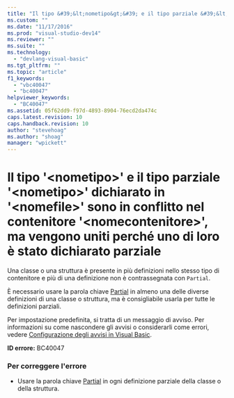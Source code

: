 ```yaml
---
title: "Il tipo &#39;&lt;nometipo&gt;&#39; e il tipo parziale &#39;&lt;nometipo&gt;&#39; dichiarato in &#39;&lt;nomefile&gt;&#39; sono in conflitto nel contenitore &#39;&lt;nomecontenitore&gt;&#39;, ma vengono uniti perch&#233; uno di loro &#232; stato dichiarato parziale | Microsoft Docs"
ms.custom: ""
ms.date: "11/17/2016"
ms.prod: "visual-studio-dev14"
ms.reviewer: ""
ms.suite: ""
ms.technology: 
  - "devlang-visual-basic"
ms.tgt_pltfrm: ""
ms.topic: "article"
f1_keywords: 
  - "vbc40047"
  - "bc40047"
helpviewer_keywords: 
  - "BC40047"
ms.assetid: 05f62dd9-f97d-4893-8904-76ecd2da474c
caps.latest.revision: 10
caps.handback.revision: 10
author: "stevehoag"
ms.author: "shoag"
manager: "wpickett"
---
```

# Il tipo &#39;&lt;nometipo&gt;&#39; e il tipo parziale &#39;&lt;nometipo&gt;&#39; dichiarato in &#39;&lt;nomefile&gt;&#39; sono in conflitto nel contenitore &#39;&lt;nomecontenitore&gt;&#39;, ma vengono uniti perch&#233; uno di loro &#232; stato dichiarato parziale
Una classe o una struttura è presente in più definizioni nello stesso tipo di contenitore e più di una definizione non è contrassegnata con `Partial`.  
  
 È necessario usare la parola chiave [Partial](../Topic/Partial%20\(Visual%20Basic\).md) in almeno una delle diverse definizioni di una classe o struttura, ma è consigliabile usarla per tutte le definizioni parziali.  
  
 Per impostazione predefinita, si tratta di un messaggio di avviso. Per informazioni su come nascondere gli avvisi o considerarli come errori, vedere [Configurazione degli avvisi in Visual Basic](../Topic/Configuring%20Warnings%20in%20Visual%20Basic.md).  
  
 **ID errore:** BC40047  
  
### Per correggere l'errore  
  
-   Usare la parola chiave [Partial](../Topic/Partial%20\(Visual%20Basic\).md) in ogni definizione parziale della classe o della struttura.